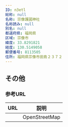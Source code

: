 ```yaml
---
ID: n3etl
総称: null
名称: 宗像護國神社
名称読み: null
別名: null
都道府県: 福岡県
区域: 宗像市
緯度: 33.8291821
経度: 130.5149058
郵便番号: 8113505
住所: 福岡県宗像市田島２３７２
---
```


## その他

### 参考URL

| URL | 説明          |
| --- | ------------- |
|     | OpenStreetMap |
